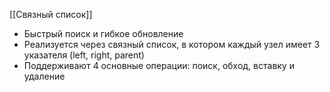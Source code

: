 [[Связный список]]

- Быстрый поиск и гибкое обновление
- Реализуется через связный список, в котором каждый узел имеет 3 указателя (left, right, parent)
- Поддерживают 4 основные операции: поиск, обход, вставку и удаление